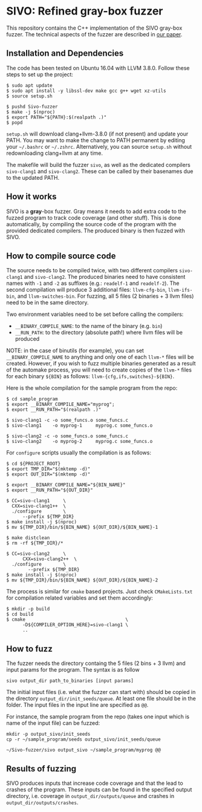 # SIVO: Refined gray-box fuzzer

This repository contains the C++ implementation of the SIVO gray-box fuzzer. 
The technical aspects of the fuzzer are described in [our paper](https://arxiv.org/pdf/xxx.pdf). 

## Installation and Dependencies

The code has been tested on Ubuntu 16.04 with LLVM 3.8.0. Follow these steps to set up the project:

	$ sudo apt update
	$ sudo apt install -y libssl-dev make gcc g++ wget xz-utils
	$ source setup.sh

	$ pushd Sivo-fuzzer
	$ make -j $(nproc)
	$ export PATH="${PATH}:$(realpath .)"
	$ popd

`setup.sh` will download clang+llvm-3.8.0 (if not present) and update your PATH. You may want to make the change to PATH permanent by editing your `~/.bashrc` or `~/.zshrc`. Alternatively, you can source `setup.sh` without redownloading clang+llvm at any time.

The makefile will build the fuzzer `sivo`, as well as the dedicated compilers `sivo-clang1` and `sivo-clang2`. These can be called by their basenames due to the updated PATH.

## How it works

SIVO is a **gray**-box fuzzer. Gray means it needs to add extra code to the fuzzed program to track code coverage (and other stuff). This is done automatically, by compiling the source code of the program with the provided dedicated compilers. The produced binary is then fuzzed with SIVO. 

## How to compile source code

The source needs to be compiled twice, with two different compilers `sivo-clang1` and `sivo-clang2`. The produced binaries need to have consistent names with `-1` and `-2` as suffixes (e.g.: `readelf-1` and `readelf-2`). The second compilation will produce 3 additional files: `llvm-cfg-bin`, `llvm-ifs-bin`, and `llvm-switches-bin`. For fuzzing, all 5 files (2 binaries + 3 llvm files) need to be in the same directory. 

Two environment variables need to be set before calling the compilers:

* `__BINARY_COMPILE_NAME`: to the name of the binary (e.g. `bin`)
* `__RUN_PATH`: to the directory (absolute path!) where llvm files will be produced

NOTE: in the case of binutils (for example), you can set `__BINARY_COMPILE_NAME` to anything and only one of each `llvm-*` files will be created. However, if you wish to fuzz multiple binaries generated as a result of the automake process, you will need to create copies of the `llvm-*` files for each binary `${BIN}` as follows: `llvm-{cfg,ifs,switches}-${BIN}`. 

Here is the whole compilation for the sample program from the repo:

	$ cd sample_program
	$ export __BINARY_COMPILE_NAME="myprog";
	$ export __RUN_PATH="$(realpath .)"

	$ sivo-clang1 -c -o some_funcs.o some_funcs.c
	$ sivo-clang1    -o myprog-1	 myprog.c some_funcs.o

	$ sivo-clang2 -c -o some_funcs.o some_funcs.c
	$ sivo-clang2    -o myprog-2     myprog.c some_funcs.o

For `configure` scripts usually the compilation is as follows:

	$ cd ${PROJECT_ROOT}
	$ export TMP_DIR="$(mktemp -d)"
	$ export OUT_DIR="$(mktemp -d)"

	$ export __BINARY_COMPILE_NAME="${BIN_NAME}"
	$ export __RUN_PATH="${OUT_DIR}"

	$ CC=sivo-clang1     \
	  CXX=sivo-clang1++  \
	  ./configure        \
	      --prefix ${TMP_DIR}
	$ make install -j $(nproc)
	$ mv ${TMP_DIR}/bin/${BIN_NAME} ${OUT_DIR}/${BIN_NAME}-1

	$ make distclean
	$ rm -rf ${TMP_DIR}/*

	$ CC=sivo-clang2     \
          CXX=sivo-clang2++  \
	  ./configure        \
	        --prefix ${TMP_DIR}
	$ make install -j $(nproc)
	$ mv ${TMP_DIR}/bin/${BIN_NAME} ${OUT_DIR}/${BIN_NAME}-2 

The process is similar for `cmake` based projects. Just check `CMakeLists.txt` for compilation related variables and set them accordingly:

	$ mkdir -p build
	$ cd build
	$ cmake                                     \
	      -D${COMPILER_OPTION_HERE}=sivo-clang1 \
	      ..

## How to fuzz

The fuzzer needs the directory containg the 5 files (2 bins + 3 llvm) and input params for the program. The syntax is as follow

	sivo output_dir path_to_binaries [input params] 

The initial input files (i.e. what the fuzzer can start with) should be copied in the directory `output_dir/init_seeds/queue`. At least one file should be in the folder. The input files in the input line are specified as  `@@`. 

For instance, the sample program from the repo (takes one input which is name of the input file) can be fuzzed:

	mkdir -p output_sivo/init_seeds
	cp -r ~/sample_program/seeds output_sivo/init_seeds/queue
	
	~/Sivo-fuzzer/sivo output_sivo ~/sample_program/myprog @@

## Results of fuzzing

SIVO produces inputs that increase code coverage and that the lead to crashes of the program. These inputs can be found in the specified output directory, i.e. coverage in `output_dir/outputs/queue` and  crashes in `output_dir/outputs/crashes`.


